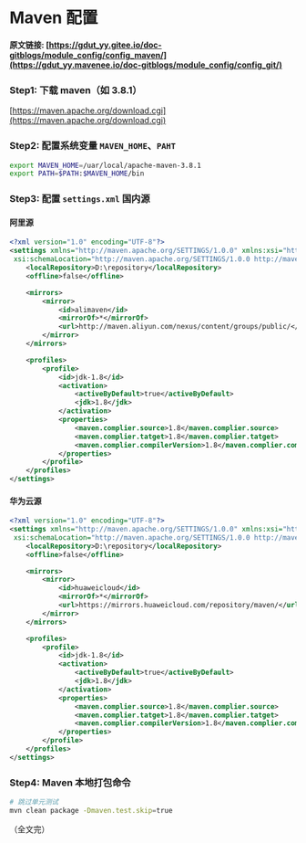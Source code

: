 # Maven 配置

**原文链接: [https://gdut_yy.gitee.io/doc-gitblogs/module_config/config_maven/](https://gdut_yy.mavenee.io/doc-gitblogs/module_config/config_git/)**

### Step1: 下载 maven（如 3.8.1）

[https://maven.apache.org/download.cgi](https://maven.apache.org/download.cgi)

### Step2: 配置系统变量 `MAVEN_HOME`、`PAHT`

```sh
export MAVEN_HOME=/uar/local/apache-maven-3.8.1
export PATH=$PATH:$MAVEN_HOME/bin
```

### Step3: 配置 `settings.xml` 国内源

#### 阿里源

```xml
<?xml version="1.0" encoding="UTF-8"?>
<settings xmlns="http://maven.apache.org/SETTINGS/1.0.0" xmlns:xsi="http://www.w3.org/2001/XMLSchema-instance"
 xsi:schemaLocation="http://maven.apache.org/SETTINGS/1.0.0 http://maven.apache.org/xsd/settings-1.0.0.xsd">
	<localRepository>D:\repository</localRepository>
	<offline>false</offline>

	<mirrors>
		<mirror>
			<id>alimaven</id>
			<mirrorOf>*</mirrorOf>
			<url>http://maven.aliyun.com/nexus/content/groups/public/</url>
		</mirror>
	</mirrors>

	<profiles>
		<profile>
			<id>jdk-1.8</id>
			<activation>
				<activeByDefault>true</activeByDefault>
				<jdk>1.8</jdk>
			</activation>
			<properties>
				<maven.complier.source>1.8</maven.complier.source>
				<maven.complier.tatget>1.8</maven.complier.tatget>
				<maven.complier.compilerVersion>1.8</maven.complier.compilerVersion>
			</properties>
		</profile>
	</profiles>
</settings>
```

#### 华为云源

```xml
<?xml version="1.0" encoding="UTF-8"?>
<settings xmlns="http://maven.apache.org/SETTINGS/1.0.0" xmlns:xsi="http://www.w3.org/2001/XMLSchema-instance"
 xsi:schemaLocation="http://maven.apache.org/SETTINGS/1.0.0 http://maven.apache.org/xsd/settings-1.0.0.xsd">
	<localRepository>D:\repository</localRepository>
	<offline>false</offline>

	<mirrors>
		<mirror>
			<id>huaweicloud</id>
			<mirrorOf>*</mirrorOf>
			<url>https://mirrors.huaweicloud.com/repository/maven/</url>
		</mirror>
	</mirrors>

	<profiles>
		<profile>
			<id>jdk-1.8</id>
			<activation>
				<activeByDefault>true</activeByDefault>
				<jdk>1.8</jdk>
			</activation>
			<properties>
				<maven.complier.source>1.8</maven.complier.source>
				<maven.complier.tatget>1.8</maven.complier.tatget>
				<maven.complier.compilerVersion>1.8</maven.complier.compilerVersion>
			</properties>
		</profile>
	</profiles>
</settings>
```

### Step4: Maven 本地打包命令

```sh
# 跳过单元测试
mvn clean package -Dmaven.test.skip=true
```

（全文完）
